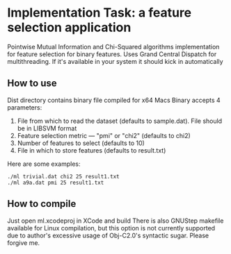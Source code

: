 Implementation Task: a feature selection application
=======

Pointwise Mutual Information and Chi-Squared algorithms implementation
for feature selection for binary features.
Uses Grand Central Dispatch for multithreading. If it's available in
your system it should kick in automatically

How to use
------------------------------------
Dist directory contains binary file compiled for x64 Macs
Binary accepts 4 parameters:
1. File from which to read the dataset (defaults to sample.dat). File
should be in LIBSVM format
2. Feature selection metric — "pmi" or "chi2" (defaults to chi2)
3. Number of features to select (defaults to 10)
4. File in which to store features (defaults to result.txt)

Here are some examples:
```
./ml trivial.dat chi2 25 result1.txt
./ml a9a.dat pmi 25 result1.txt
```

How to compile
------------------------------------
Just open ml.xcodeproj in XCode and build
There is also GNUStep makefile available for Linux compilation,
but this option is not currently supported due to author's excessive usage
of Obj-C2.0's syntactic sugar. Please forgive me.
